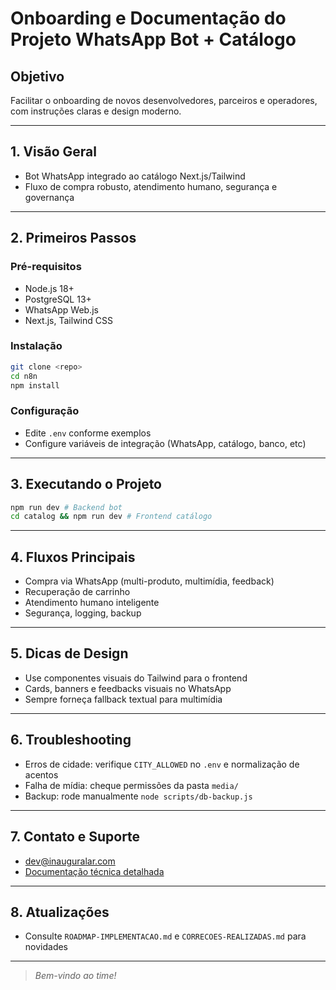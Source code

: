 # Onboarding e Documentação do Projeto WhatsApp Bot + Catálogo

## Objetivo
Facilitar o onboarding de novos desenvolvedores, parceiros e operadores, com instruções claras e design moderno.

---

## 1. Visão Geral
- Bot WhatsApp integrado ao catálogo Next.js/Tailwind
- Fluxo de compra robusto, atendimento humano, segurança e governança

---

## 2. Primeiros Passos
### Pré-requisitos
- Node.js 18+
- PostgreSQL 13+
- WhatsApp Web.js
- Next.js, Tailwind CSS

### Instalação
```sh
git clone <repo>
cd n8n
npm install
```

### Configuração
- Edite `.env` conforme exemplos
- Configure variáveis de integração (WhatsApp, catálogo, banco, etc)

---

## 3. Executando o Projeto
```sh
npm run dev # Backend bot
cd catalog && npm run dev # Frontend catálogo
```

---

## 4. Fluxos Principais
- Compra via WhatsApp (multi-produto, multimídia, feedback)
- Recuperação de carrinho
- Atendimento humano inteligente
- Segurança, logging, backup

---

## 5. Dicas de Design
- Use componentes visuais do Tailwind para o frontend
- Cards, banners e feedbacks visuais no WhatsApp
- Sempre forneça fallback textual para multimídia

---

## 6. Troubleshooting
- Erros de cidade: verifique `CITY_ALLOWED` no `.env` e normalização de acentos
- Falha de mídia: cheque permissões da pasta `media/`
- Backup: rode manualmente `node scripts/db-backup.js`

---

## 7. Contato e Suporte
- dev@inauguralar.com
- [Documentação técnica detalhada](./README-WhatsApp-WebJS.md)

---

## 8. Atualizações
- Consulte `ROADMAP-IMPLEMENTACAO.md` e `CORRECOES-REALIZADAS.md` para novidades

---

> _Bem-vindo ao time!_
